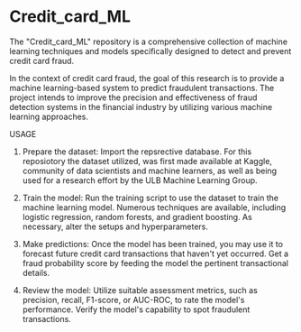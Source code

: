 # Credit_card_ML
The "Credit_card_ML" repository is a comprehensive collection of machine learning techniques and models specifically designed to detect and prevent credit card fraud.


In the context of credit card fraud, the goal of this research is to provide a machine learning-based system to predict fraudulent transactions.
The project intends to improve the precision and effectiveness of fraud detection systems in the financial industry by utilizing various machine learning approaches.


USAGE

1) Prepare the dataset:
Import the repsrective database. For this reposiotory the dataset utilized, was first made available at Kaggle,
community of data scientists and machine learners, as well as being used for a research effort by the ULB Machine Learning Group.

2) Train the model: 
Run the training script to use the dataset to train the machine learning model. 
Numerous techniques are available, including logistic regression, random forests, and gradient boosting. 
As necessary, alter the setups and hyperparameters.

3) Make predictions:
Once the model has been trained, you may use it to forecast future credit card transactions that haven't yet occurred. 
Get a fraud probability score by feeding the model the pertinent transactional details.

4) Review the model: Utilize suitable assessment metrics, such as precision, recall, F1-score, or AUC-ROC, to rate the model's performance. 
Verify the model's capability to spot fraudulent transactions.
